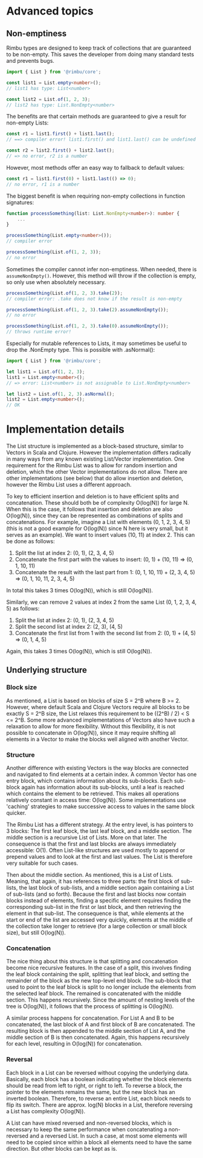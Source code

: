 # Advanced topics

## Non-emptiness

Rimbu types are designed to keep track of collections that are guaranteed to be non-empty. This saves the developer from doing many standard tests and prevents bugs.

```ts
import { List } from '@rimbu/core';

const list1 = List.empty<number>();
// list1 has type: List<number>

const list2 = List.of(1, 2, 3);
// list2 has type: List.NonEmpty<number>
```

The benefits are that certain methods are guaranteed to give a result for non-empty Lists:

```ts
const r1 = list1.first() + list1.last();
// ==> compiler error! list1.first() and list1.last() can be undefined

const r2 = list2.first() + list2.last();
// => no error, r2 is a number
```

However, most methods offer an easy way to fallback to default values:

```ts
const r1 = list1.first(0) + list1.last(() => 0);
// no error, r1 is a number
```

The biggest benefit is when requiring non-empty collections in function signatures:

```ts
function processSomething(list: List.NonEmpty<number>): number {
    ...
}

processSomething(List.empty<number>());
// compiler error

processSomething(List.of(1, 2, 3));
// no error
```

Sometimes the compiler cannot infer non-emptiness. When needed, there is `assumeNonEmpty()`. However, this method will throw if the collection is empty, so only use when absolutely necessary.

```ts
processSomething(List.of(1, 2, 3).take(2));
// compiler error: .take does not know if the result is non-empty

processSomething(List.of(1, 2, 3).take(2).assumeNonEmpty());
// no error

processSomething(List.of(1, 2, 3).take(0).assumeNonEmpty());
// throws runtime error!
```

Especially for mutable references to Lists, it may sometimes be useful to drop the .NonEmpty type. This is possible with .asNormal():

```ts
import { List } from '@rimbu/core';

let list1 = List.of(1, 2, 3);
list1 = List.empty<number>();
// => error: List<number> is not assignable to List.NonEmpty<number>

let list2 = List.of(1, 2, 3).asNormal();
list2 = List.empty<number>();
// OK
```

# Implementation details

The List structure is implemented as a block-based structure, similar to Vectors in Scala and Clojure. However the implementation differs radically in many ways from any known existing List/Vector implementation. One requirement for the Rimbu List was to allow for random insertion and deletion, which the other Vector implementations do not allow. There are other implementations (see below) that do allow insertion and deletion, however the Rimbu List uses a different approach.

To key to efficient insertion and deletion is to have efficient splits and concatenation. These should both be of complexity O(log(N)) for large N. When this is the case, it follows that insertion and deletion are also O(log(N)), since they can be represented as combinations of splits and concatenations. For example, imagine a List with elements (0, 1, 2, 3, 4, 5) (this is not a good example for O(log(N)) since N here is very small, but it serves as an example). We want to insert values (10, 11) at index 2. This can be done as follows:

1. Split the list at index 2: (0, 1), (2, 3, 4, 5)
2. Concatenate the first part with the values to insert: (0, 1) + (10, 11) => (0, 1, 10, 11)
3. Concatenate the result with the last part from 1: (0, 1, 10, 11) + (2, 3, 4, 5) => (0, 1, 10, 11, 2, 3, 4, 5)

In total this takes 3 times O(log(N)), which is still O(log(N)).

Similarly, we can remove 2 values at index 2 from the same List (0, 1, 2, 3, 4, 5) as follows:

1. Split the list at index 2: (0, 1), (2, 3, 4, 5)
2. Split the second list at index 2: (2, 3), (4, 5)
3. Concatenate the first list from 1 with the second list from 2: (0, 1) + (4, 5) => (0, 1, 4, 5)

Again, this takes 3 times O(log(N)), which is still O(log(N)).

## Underlying structure

### Block size

As mentioned, a List is based on blocks of size S = 2^B where B >= 2. However, where default Scala and Clojure Vectors require all blocks to be exactly S = 2^B size, the List relaxes this requirement to be ((2^B) / 2) < S <= 2^B. Some more advanced implementations of Vectors also have such a relaxation to allow for more flexibility. Without this flexibility, it is not possible to concatenate in O(log(N)), since it may require shifting all elements in a Vector to make the blocks well aligned with another Vector.

### Structure

Another difference with existing Vectors is the way blocks are connected and navigated to find elements at a certain index. A common Vector has one entry block, which contains information about its sub-blocks. Each sub-block again has information about its sub-blocks, until a leaf is reached which contains the element to be retrieved. This makes all operations relatively constant in access time: O(log(N)). Some implementations use 'caching' strategies to make successive access to values in the same block quicker.

The Rimbu List has a different strategy. At the entry level, is has pointers to 3 blocks: The first leaf block, the last leaf block, and a middle section. The middle section is a recursive List of Lists. More on that later. The consequence is that the first and last blocks are always immediately accessible: O(1). Often List-like structures are used mostly to append or prepend values and to look at the first and last values. The List is therefore very suitable for such cases.

Then about the middle section. As mentioned, this is a List of Lists. Meaning, that again, it has references to three parts: the first block of sub-lists, the last block of sub-lists, and a middle section again containing a List of sub-lists (and so forth). Because the first and last blocks now contain blocks instead of elements, finding a specific element requires finding the corresponding sub-list in the first or last block, and then retrieving the element in that sub-list. The consequence is that, while elements at the start or end of the list are accessed very quickly, elements at the middle of the collection take longer to retrieve (for a large collection or small block size), but still O(log(N)).

### Concatenation

The nice thing about this structure is that splitting and concatenation become nice recursive features. In the case of a split, this involves finding the leaf block containing the split, splitting that leaf block, and setting the remainder of the block as the new top-level end block. The sub-block that used to point to the leaf block is split to no longer include the elements from the selected leaf block. The remained is concatenated with the middle section. This happens recursively. Since the amount of nesting levels of the tree is O(log(N)), it follows that the process of splitting is O(log(N)).

A similar process happens for concatenation. For List A and B to be concatenated, the last block of A and first block of B are concatenated. The resulting block is then appended to the middle section of List A, and the middle section of B is then concatenated. Again, this happens recursively for each level, resulting in O(log(N)) for concatenation.

### Reversal

Each block in a List can be reversed without copying the underlying data. Basically, each block has a boolean indicating whether the block elements should be read from left to right, or right to left. To reverse a block, the pointer to the elements remains the same, but the new block has an inverted boolean. Therefore, to reverse an entire List, each block needs to flip its switch. There are approx. log(N) blocks in a List, therefore reversing a List has complexity O(log(N)).

A List can have mixed reversed and non-reversed blocks, which is necessary to keep the same performance when concatenating a non-reversed and a reversed List. In such a case, at most some elements will need to be copied since within a block all elements need to have the same direction. But other blocks can be kept as is.

